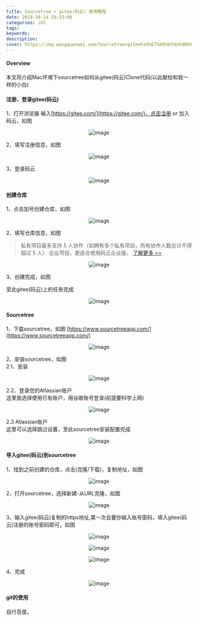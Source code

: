```yaml
---
title: Sourcetree + gitee(码云) 使用教程 
date: 2018-10-14 19:33:08
categories: iOS
tags:
keywords: 
description:
cover: https://img.wangquanwei.com/Sourcetree+gitee%28%E7%A0%81%E4%BA%91%29%E4%BD%BF%E7%94%A8%E6%95%99%E7%A8%8B.png
---
```


#### Overview
本文将介绍Mac环境下sourcetree如何从gitee(码云)Clone代码(以此献给和我一样的小白)

#### 注册、登录gitee(码云)
1、打开浏览器 输入[https://gitee.com/](https://gitee.com/)，点击注册 or 加入码云，如图
<div align=center>

![image](https://img.wangquanwei.com/9FBF24F5-63C2-400C-B7C0-F03B1C803A4A.png)
</div>

<!-- more -->

2、填写注册信息，如图
<div align=center>

![image](https://img.wangquanwei.com/C9D2CE79-0046-4592-AC5A-4DB4514E2FF9.png)
</div>

3、登录码云
<div align=center>

![image](https://img.wangquanwei.com/86386939-F24B-4BF9-BECC-6016B83CB3E0.png)
</div>

#### 创建仓库
1、点击加号创建仓库，如图
<div align=center>

![image](https://img.wangquanwei.com/D5E08E2D-DDF3-44AE-9B4B-25DF9710750E.png)
</div>

2、填写仓库信息，如图  
> 私有项目最多支持 5 人协作（如拥有多个私有项目，所有协作人数总计不得超过 5 人）
企业项目，更适合使用码云企业版， [了解更多 >>](https://gitee.com/enterprise_contrast?from=private)

<div align=center>

![image](https://img.wangquanwei.com/71728BC8-FF3F-451C-9DB9-F3E9F9A25027.png)
</div>

3、创建完成，如图  

至此gitee(码云)上的任务完成
<div align=center>

![image](https://img.wangquanwei.com/4026506F-5D19-4EAE-8F0C-88E9CD42BD44.png)
</div>

#### Sourcetree
1、下载sourcetree，如图
[https://www.sourcetreeapp.com/](https://www.sourcetreeapp.com/)

<div align=center>

![image](https://img.wangquanwei.com/5F0A3112-215A-4A6B-A2C3-4C06D4C0352E.png)
</div>

2、安装sourcetree，如图  
2.1、安装
<div align=center>

![image](https://img.wangquanwei.com/5ED8015C-E1DD-4B9E-ADA2-B7F896CFDFB6.png)
</div>

2.2、登录您的Atlassian账户  
这里我选择使用已有账户，用谷歌账号登录(前提要科学上网)
<div align=center>

![image](https://img.wangquanwei.com/2C0E0849-B79A-4837-B0DD-522B4A1FB5BE.png)
</div>

2.3 Atlassian账户  
这里可以选择跳过设置，至此sourcetree安装配置完成
<div align=center>

![image](https://img.wangquanwei.com/2A98C4C7-F255-41FC-B4D5-6907844C8C9D.png)
</div>

#### 导入gitee(码云)到sourcetree
1、找到之前创建的仓库，点击(克隆/下载)，复制地址，如图
<div align=center>

![image](https://img.wangquanwei.com/BA4988F7-5FF6-4EDF-B11C-5856C4B3CAC8.png)
</div>

2、打开sourcetree，选择新建-从URL克隆，如图
<div align=center>

![image](https://img.wangquanwei.com/7DCDD587-8220-488F-B846-43631BED2ECA.png)
</div>

3、输入gitee(码云)复制的https地址,第一次会要你输入账号密码，填入gitee(码云)注册的账号密码即可，如图
<div align=center>

![image](https://img.wangquanwei.com/C382CDEC-8A6B-4D9F-804F-E666050802F5.png)

![image](https://img.wangquanwei.com/4B222D6D-9172-40EE-A9EE-CD42BD0F04E6.png)

![image](https://img.wangquanwei.com/B7ED498F-6BC0-487D-8F81-75252DF4C9BC.png)

</div>

4、完成
<div align=center>

![image](https://img.wangquanwei.com/0AC91107-1D5E-4F50-9FA3-D5DDF4A011AB.png
)
</div>

#### git的使用
自行百度。
